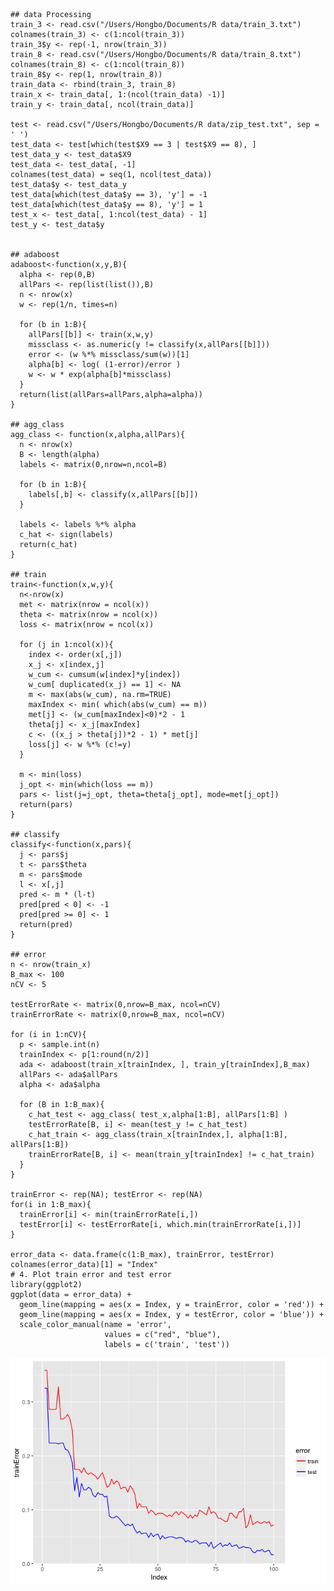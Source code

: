     ## data Processing
    train_3 <- read.csv("/Users/Hongbo/Documents/R data/train_3.txt")
    colnames(train_3) <- c(1:ncol(train_3))
    train_3$y <- rep(-1, nrow(train_3))
    train_8 <- read.csv("/Users/Hongbo/Documents/R data/train_8.txt")
    colnames(train_8) <- c(1:ncol(train_8))
    train_8$y <- rep(1, nrow(train_8))
    train_data <- rbind(train_3, train_8)
    train_x <- train_data[, 1:(ncol(train_data) -1)]
    train_y <- train_data[, ncol(train_data)]

    test <- read.csv("/Users/Hongbo/Documents/R data/zip_test.txt", sep = ' ')
    test_data <- test[which(test$X9 == 3 | test$X9 == 8), ]
    test_data_y <- test_data$X9
    test_data <- test_data[, -1]
    colnames(test_data) = seq(1, ncol(test_data))
    test_data$y <- test_data_y
    test_data[which(test_data$y == 3), 'y'] = -1
    test_data[which(test_data$y == 8), 'y'] = 1
    test_x <- test_data[, 1:ncol(test_data) - 1]
    test_y <- test_data$y


    ## adaboost
    adaboost<-function(x,y,B){
      alpha <- rep(0,B)
      allPars <- rep(list(list()),B)
      n <- nrow(x)
      w <- rep(1/n, times=n)
      
      for (b in 1:B){
        allPars[[b]] <- train(x,w,y) 
        missclass <- as.numeric(y != classify(x,allPars[[b]])) 
        error <- (w %*% missclass/sum(w))[1]
        alpha[b] <- log( (1-error)/error ) 
        w <- w * exp(alpha[b]*missclass) 
      }
      return(list(allPars=allPars,alpha=alpha))
    } 

    ## agg_class
    agg_class <- function(x,alpha,allPars){
      n <- nrow(x)
      B <- length(alpha)
      labels <- matrix(0,nrow=n,ncol=B)
      
      for (b in 1:B){
        labels[,b] <- classify(x,allPars[[b]])
      }
      
      labels <- labels %*% alpha
      c_hat <- sign(labels)
      return(c_hat)
    }

    ## train
    train<-function(x,w,y){
      n<-nrow(x)
      met <- matrix(nrow = ncol(x))
      theta <- matrix(nrow = ncol(x))
      loss <- matrix(nrow = ncol(x))
      
      for (j in 1:ncol(x)){
        index <- order(x[,j])
        x_j <- x[index,j]
        w_cum <- cumsum(w[index]*y[index]) 
        w_cum[ duplicated(x_j) == 1] <- NA 
        m <- max(abs(w_cum), na.rm=TRUE) 
        maxIndex <- min( which(abs(w_cum) == m))
        met[j] <- (w_cum[maxIndex]<0)*2 - 1
        theta[j] <- x_j[maxIndex]
        c <- ((x_j > theta[j])*2 - 1) * met[j]
        loss[j] <- w %*% (c!=y)
      }
      
      m <- min(loss)
      j_opt <- min(which(loss == m))
      pars <- list(j=j_opt, theta=theta[j_opt], mode=met[j_opt])
      return(pars)
    }

    ## classify
    classify<-function(x,pars){
      j <- pars$j
      t <- pars$theta
      m <- pars$mode
      l <- x[,j]
      pred <- m * (l-t)
      pred[pred < 0] <- -1
      pred[pred >= 0] <- 1
      return(pred)
    }

    ## error
    n <- nrow(train_x)
    B_max <- 100
    nCV <- 5

    testErrorRate <- matrix(0,nrow=B_max, ncol=nCV)
    trainErrorRate <- matrix(0,nrow=B_max, ncol=nCV)

    for (i in 1:nCV){
      p <- sample.int(n)
      trainIndex <- p[1:round(n/2)]
      ada <- adaboost(train_x[trainIndex, ], train_y[trainIndex],B_max)
      allPars <- ada$allPars
      alpha <- ada$alpha
      
      for (B in 1:B_max){
        c_hat_test <- agg_class( test_x,alpha[1:B], allPars[1:B] )
        testErrorRate[B, i] <- mean(test_y != c_hat_test)
        c_hat_train <- agg_class(train_x[trainIndex,], alpha[1:B], allPars[1:B])
        trainErrorRate[B, i] <- mean(train_y[trainIndex] != c_hat_train)
      }
    }

    trainError <- rep(NA); testError <- rep(NA)
    for(i in 1:B_max){
      trainError[i] <- min(trainErrorRate[i,])
      testError[i] <- testErrorRate[i, which.min(trainErrorRate[i,])]
    }

    error_data <- data.frame(c(1:B_max), trainError, testError)
    colnames(error_data)[1] = "Index"
    # 4. Plot train error and test error
    library(ggplot2)
    ggplot(data = error_data) +
      geom_line(mapping = aes(x = Index, y = trainError, color = 'red')) +
      geom_line(mapping = aes(x = Index, y = testError, color = 'blue')) + 
      scale_color_manual(name = 'error', 
                         values = c("red", "blue"), 
                         labels = c('train', 'test'))

![](adaboost_files/figure-markdown_strict/unnamed-chunk-1-1.png)
